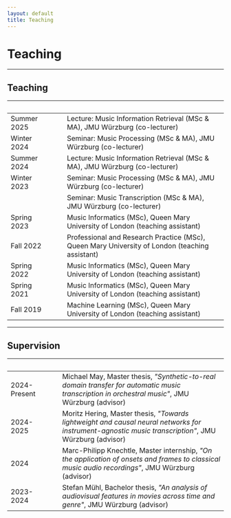 ```yaml
---
layout: default
title: Teaching
---
```


# Teaching

---

## Teaching

|               | &nbsp;&nbsp;&nbsp;&nbsp;  |  |
|:------------- |:------------------------- |:----- |
| Summer 2025   | | Lecture: Music Information Retrieval (MSc & MA), JMU Würzburg (co-lecturer) |
| Winter 2024   | | Seminar: Music Processing (MSc & MA), JMU Würzburg (co-lecturer) |
| Summer 2024   | | Lecture: Music Information Retrieval (MSc & MA), JMU Würzburg (co-lecturer) |
| Winter 2023   | | Seminar: Music Processing (MSc & MA), JMU Würzburg (co-lecturer) |
|               | | Seminar: Music Transcription (MSc & MA), JMU Würzburg (co-lecturer) |
| Spring 2023   | | Music Informatics (MSc), Queen Mary University of London (teaching assistant) |
| Fall 2022     | | Professional and Research Practice (MSc), Queen Mary University of London (teaching assistant) |
| Spring 2022   | | Music Informatics (MSc), Queen Mary University of London (teaching assistant) |
| Spring 2021   | | Music Informatics (MSc), Queen Mary University of London (teaching assistant) |
| Fall 2019     | | Machine Learning (MSc), Queen Mary University of London (teaching assistant) |

---

## Supervision

|                   | &nbsp;&nbsp;&nbsp;&nbsp;  |       |
|:----------------- |:------------------------- |:----- |
| 2024-Present   | | Michael May, Master thesis, *"Synthetic-to-real domain transfer for automatic music transcription in orchestral music"*, JMU Würzburg (advisor) |
| 2024-2025      | | Moritz Hering, Master thesis, *"Towards lightweight and causal neural networks for instrument-agnostic music transcription"*, JMU Würzburg (advisor) |
| 2024           | | Marc-Philipp Knechtle, Master internship, *"On the application of onsets and frames to classical music audio recordings"*, JMU Würzburg (advisor) |
| 2023-2024      | | Stefan Mühl, Bachelor thesis, *"An analysis of audiovisual features in movies across time and genre"*, JMU Würzburg (advisor) |

